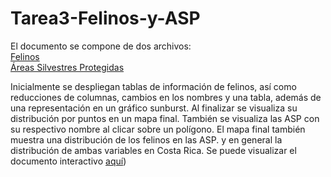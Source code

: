 # Tarea3-Felinos-y-ASP
El documento se compone de dos archivos:  
[Felinos](https://www.gbif.org/occurrence/download/0141580-220831081235567)  
[Áreas Silvestres Protegidas](https://www.snitcr.go.cr/ico_servicios_ogc_info?k=bm9kbzo6NDA=&nombre=SINAC)

Inicialmente se despliegan tablas de información de felinos, así como reducciones de columnas, cambios en los nombres y una tabla, además de una representación en un gráfico sunburst. Al finalizar se visualiza su distribución por puntos en un mapa final. También se visualiza las ASP con su respectivo nombre al clicar sobre un polígono. El mapa final también muestra una distribución de los felinos en las ASP. y en general la distribución de ambas variables en Costa Rica. Se puede visualizar el documento interactivo [aquí](https://nbviewer.org/github/hellenbonilla/tar03/blob/main/TAREA%2003.ipynb))
